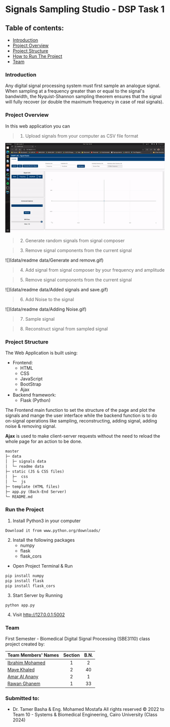 # Signals Sampling Studio - DSP Task 1 

## Table of contents:
- [Introduction](#introduction)
- [Project Overview](#project-overview)
- [Project Structure](#project-structure)
- [How to Run The Project](#run-the-project)
- [Team]()


### Introduction
Any digital signal processing system must first sample an analogue signal.
When sampling at a frequency greater than or equal to the signal's bandwidth,
the Nyquist-Shannon sampling theorem ensures that the signal will fully recover
(or double the maximum frequency in case of real signals).

### Project Overview
In this web application you can
> 1. Upload signals from your computer as CSV file format

![](data/readme%20data/upload.gif)

> 2. Generate random signals from signal composer

> 3. Remove signal components from the current signal

![](data/readme data/Generate and remove.gif)

> 4. Add signal from signal composer by your frequency and amplitude

> 5. Remove signal components from the current signal

![](data/readme data/Added signals and save.gif)


> 6. Add Noise to the signal

![](data/readme data/Adding Noise.gif)

> 7. Sample signal

> 8. Reconstruct signal from sampled signal

### Project Structure
The Web Application is built using:
- Frontend:
  - HTML
  - CSS
  - JavaScript
  - BootStrap
  - Ajax
- Backend framework:
  - Flask (Python)

The Frontend main function to set the structure of the page and plot the signals and mange
the user interface while the backend function is to do on-signal operations like sampling,
reconstructing, adding signal, adding noise & removing signal.

**Ajax** is used to make client-server requests without the need to reload the whole page for
an action to be done.

```
master
├─ data
│  ├─ signals data
│  └─ readme data
├─ static (JS & CSS files)
│  ├─  css
│  └─  js
├─ template (HTML files)
├─ app.py (Back-End Server)
└─ README.md
```

### Run the Project 
1. Install Python3 in your computer
``` 
Download it from www.python.org/downloads/
```
2. Install the following packages
   - numpy
   - flask
   - flask_cors
 - Open Project Terminal & Run
```
pip install numpy
pip install flask
pip install flask_cors
```
3. Start Server by Running 
```
python app.py
```

4. Visit http://127.0.0.1:5002

### Team
First Semester - Biomedical Digital Signal Processing (SBE3110) class project created by:

| Team Members' Names                                   | Section | B.N. |
|-------------------------------------------------------|:-------:|:----:|
| [Ibrahim Mohamed](https://github.com/1brahimmohamed)  |    1    |  2   |
| [Maye Khaled](https://github.com/mayekhaled0)         |    2    |  40  |
| [Amar Al Anany](https://github.com/amaralanany12345)  |    2    |  1   |
| [Rawan Ghanem](https://github.com/rawan-ghanem)       |    1    |  33  |


### Submitted to:
- Dr. Tamer Basha & Eng. Mohamed Mostafa
All rights reserved © 2022 to Team 10 - Systems & Biomedical Engineering, Cairo University (Class 2024)